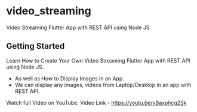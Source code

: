 # video_streaming

Video Streaming Flutter App with REST API using Node JS

## Getting Started

Learn How to Create Your Own Video Streaming Flutter App with REST API using Node JS. 
- As well as How to Display Images in an App. 
- We can display any images, videos from Laptop/Desktop in an app with REST API.

Watch full Video on YouTube.
Video Link - https://youtu.be/vBaxphcq2Sk

